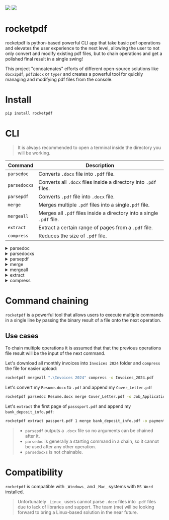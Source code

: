 [![](https://img.shields.io/badge/github-purple?style=for-the-badge)](https://github.com/D4ario0/rocketpdf/) [![](https://img.shields.io/badge/Pypi-blue?style=for-the-badge)](https://pypi.org/project/rocketpdf/)
# rocketpdf
rocketpdf is python-based powerful CLI app that take basic pdf operations and elevates the user experience to the next level, allowing the user to not only convert and modify existing pdf files, but to chain operations and get a polished final result in a single swing!

This project "concatenates" efforts of different open-source solutions like `docx2pdf`, `pdf2docx` or `typer` and creates a powerful tool for quickly managing and modifying pdf files from the console. 

# Install 
``` bash
pip install rocketpdf
```
# CLI
> It is always recommended to open a terminal inside the directory you will be working.

  | Command | Description |
  | --- | --- |
  | `parsedoc` | Converts `.docx` file into `.pdf` file. |
  | `parsedocxs` | Converts all `.docx` files inside a directory into `.pdf` files. |
  | `parsepdf` | Converts `.pdf` file into `.docx` file. |
  | `merge` | Merges multiple `.pdf` files into a single`.pdf` file. |
  | `mergeall` | Merges all `.pdf` files inside a directory into a single `.pdf` file. |
  | `extract` | Extract a certain range of pages from a `.pdf` file. |
  | `compress` | Reduces the size of `.pdf` file. |
  
<details>
<summary>parsedoc</summary>
  
## parsedoc
Converts `.docx` file into `.pdf` file.
``` bash
rocketpdf parsedoc sample.docx
```
`-o`: Customize file output name. Default: `{filename}.pdf`.
</details>
<details>
<summary>parsedocxs</summary>
  
## parsedocxs
Converts all `.docx` files inside a directory into `.pdf` files.
``` bash
rocketpdf parsedocxs C:\Users\user\samples
```
Default: `{filename}.pdf`.
</details>
<details>
<summary>parsepdf</summary>
  
## parsepdf
Converts `.pdf` file into `.docx` file.
``` bash
rocketpdf parsepdf sample.pdf
```
`-o`: Customize file output name. Default: `{filename}.docx`.
</details>
<details>
<summary>merge</summary>
  
## merge
Merges multiple `.pdf` files into a single`.pdf` file.
``` bash
rocketpdf merge sample.pdf sample2.pdf sample3.pdf
```
`-o`: Customize file output name. Default: `merged.pdf`.
</details>
<details>
<summary>mergeall</summary>  

## mergeall
Merges all `.pdf` files inside a directory into a single `.pdf` file.
``` bash
rocketpdf mergeall C:\Users\user\samples
```
`-o`: Customize file output name. Default: `{directory}-merged.pdf`.
</details>
<details>
<summary>extract</summary>
  
## extract
Extract a certain range of pages from a `.pdf` file.
### Single page
``` bash
rocketpdf extract sample.pdf 2
```
### Multi-page
``` bash
rocketpdf extract sample.pdf 2 4
```
`-o`: Customize file output name. Default: `{filename} page(s) # - #`
</details>
<details>
  <summary>compress</summary>
  
## compress
Reduces the size of `.pdf` file.
``` bash
rocketpdf compress sample.pdf
```
`-o`: Customize file output name. Default: `{filename}-compressed.pdf`.
</details>

# Command chaining 
`rocketpdf` is a powerful tool that allows users to execute multiple commands in a single line by passing the binary result of a file onto the next operation.
## Use cases
To chain multiple operations it is assumed that that the previous operations file result will be the input of the next command.

Let's download all monthly invoices into `Invoices 2024` folder and `compress` the file for easier upload:
``` bash
rocketpdf mergeall ".\Invoices 2024" compress -o Invoices_2024.pdf 
```

Let's convert my `Resume.docx` to `.pdf` and append my `Cover_Letter.pdf`
``` bash
rocketpdf parsedoc Resume.docx merge Cover_Letter.pdf -o Job_Application.pdf 
```

Let's `extract` the first page of `passsport.pdf` and append my `bank_deposit_info.pdf`:
``` bash
rocketpdf extract passport.pdf 1 merge bank_deposit_info.pdf -o payment_information.pdf
```

> + `parsepdf` outputs a `.docx` file so no arguments can be chained after it.
> + `parsedoc` is generally a starting command in a chain, so it cannot be used after any other operation.
> + `parsedocxs` is not chainable.

# Compatibility 
`rocketpdf` is compatible with `_Windows_` and `_Mac_` systems with `MS Word` installed.

> Unfortunately `_Linux_` users cannot parse `.docx` files into `.pdf` files due to lack of libraries and support. The team (me) will be looking forward to bring a Linux-based solution in the near future.
